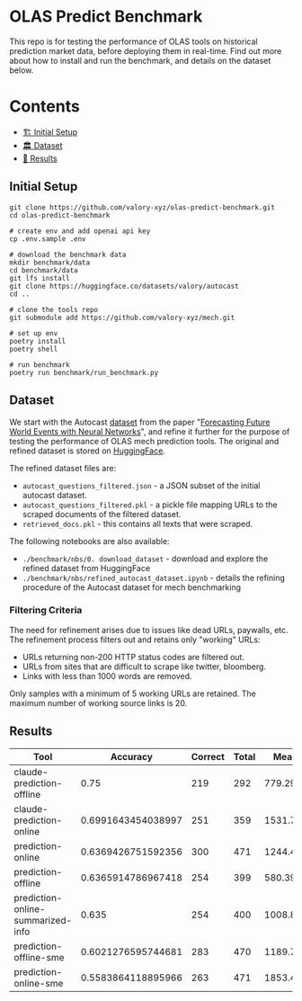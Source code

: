 # OLAS Predict Benchmark

This repo is for testing the performance of OLAS tools on historical prediction market data, before deploying them in real-time. Find out more about how to install and run the benchmark, and details on the dataset below. 

# Contents

- [🏗 Initial Setup](#-initial-setup)
- [🏛 Dataset](#-dataset)
- [🤖 Results](#-results)

## Initial Setup

```console
git clone https://github.com/valory-xyz/olas-predict-benchmark.git
cd olas-predict-benchmark

# create env and add openai api key
cp .env.sample .env

# download the benchmark data
mkdir benchmark/data
cd benchmark/data
git lfs install 
git clone https://huggingface.co/datasets/valory/autocast
cd ..

# clone the tools repo
git submodule add https://github.com/valory-xyz/mech.git

# set up env
poetry install
poetry shell

# run benchmark
poetry run benchmark/run_benchmark.py
```

## Dataset

We start with the Autocast [dataset](https://huggingface.co/datasets/valory/autocast) from the paper "[Forecasting Future World Events with Neural Networks](http://arxiv.org/abs/2206.15474)", and refine it further for the purpose of testing the performance of OLAS mech prediction tools. The original and refined dataset is stored on [HuggingFace](https://huggingface.co/datasets/valory/autocast). 

The refined dataset files are:
- `autocast_questions_filtered.json` - a JSON subset of the initial autocast dataset.
- `autocast_questions_filtered.pkl` - a pickle file mapping URLs to the scraped documents of the filtered dataset.
- `retrieved_docs.pkl` - this contains all texts that were scraped.

The following notebooks are also available:
- `./benchmark/nbs/0. download_dataset` - download and explore the refined dataset from HuggingFace 
- `./benchmark/nbs/refined_autocast_dataset.ipynb` - details the refining procedure of the Autocast dataset for mech benchmarking

### Filtering Criteria

The need for refinement arises due to issues like dead URLs, paywalls, etc. The refinement process filters out and retains only "working" URLs:

- URLs returning non-200 HTTP status codes are filtered out.
- URLs from sites that are difficult to scrape like twitter, bloomberg.
- Links with less than 1000 words are removed.

Only samples with a minimum of 5 working URLs are retained. The maximum number of working source links is 20.

## Results

| Tool                            | Accuracy           | Correct | Total | Mean Tokens Used  | Mean Cost ($)   |
|---------------------------------|--------------------|---------|-------|-------------------|-----------------|
| claude-prediction-offline       | 0.75               | 219     | 292   | 779.2979452054794 | 0.00689010958904109   |
| claude-prediction-online        | 0.6991643454038997 | 251     | 359   | 1531.7214484679666| 0.013557348189415024  |
| prediction-online               | 0.6369426751592356 | 300     | 471   | 1244.4819532908705| 0.0013571125265392657 |
| prediction-offline              | 0.6365914786967418 | 254     | 399   | 580.390977443609  | 0.0006222556390977439 |
| prediction-online-summarized-info| 0.635             | 254     | 400   | 1008.8325         | 0.0011212074999999995 |
| prediction-offline-sme          | 0.6021276595744681 | 283     | 470   | 1189.7255319148935| 0.0013500234042553034 |
| prediction-online-sme           | 0.5583864118895966 | 263     | 471   | 1853.4670912951167| 0.002086902335456468  |

